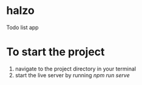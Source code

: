 # halzo
Todo list app

# To start the project
1. navigate to the project directory in your terminal
2. start the live server by running _npm run serve_

